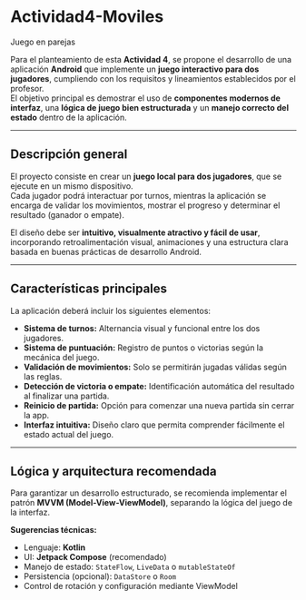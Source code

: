 # Actividad4-Moviles  
Juego en parejas 

Para el planteamiento de esta **Actividad 4**, se propone el desarrollo de una aplicación **Android** que implemente un **juego interactivo para dos jugadores**, cumpliendo con los requisitos y lineamientos establecidos por el profesor.  
El objetivo principal es demostrar el uso de **componentes modernos de interfaz**, una **lógica de juego bien estructurada** y un **manejo correcto del estado** dentro de la aplicación.

---

## Descripción general  
El proyecto consiste en crear un **juego local para dos jugadores**, que se ejecute en un mismo dispositivo.  
Cada jugador podrá interactuar por turnos, mientras la aplicación se encarga de validar los movimientos, mostrar el progreso y determinar el resultado (ganador o empate).  

El diseño debe ser **intuitivo, visualmente atractivo y fácil de usar**, incorporando retroalimentación visual, animaciones y una estructura clara basada en buenas prácticas de desarrollo Android.

---

## Características principales  
La aplicación deberá incluir los siguientes elementos:

- **Sistema de turnos:** Alternancia visual y funcional entre los dos jugadores.  
- **Sistema de puntuación:** Registro de puntos o victorias según la mecánica del juego.  
- **Validación de movimientos:** Solo se permitirán jugadas válidas según las reglas.  
- **Detección de victoria o empate:** Identificación automática del resultado al finalizar una partida.  
- **Reinicio de partida:** Opción para comenzar una nueva partida sin cerrar la app.  
- **Interfaz intuitiva:** Diseño claro que permita comprender fácilmente el estado actual del juego.  

---

## Lógica y arquitectura recomendada  
Para garantizar un desarrollo estructurado, se recomienda implementar el patrón **MVVM (Model-View-ViewModel)**, separando la lógica del juego de la interfaz.  

**Sugerencias técnicas:**
- Lenguaje: **Kotlin**  
- UI: **Jetpack Compose** (recomendado)  
- Manejo de estado: `StateFlow`, `LiveData` o `mutableStateOf`  
- Persistencia (opcional): `DataStore` o `Room`  
- Control de rotación y configuración mediante ViewModel  


